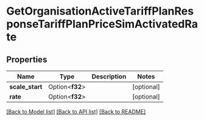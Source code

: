 # GetOrganisationActiveTariffPlanResponseTariffPlanPriceSimActivatedRate

## Properties

Name | Type | Description | Notes
------------ | ------------- | ------------- | -------------
**scale_start** | Option<**f32**> |  | [optional]
**rate** | Option<**f32**> |  | [optional]

[[Back to Model list]](../README.md#documentation-for-models) [[Back to API list]](../README.md#documentation-for-api-endpoints) [[Back to README]](../README.md)


